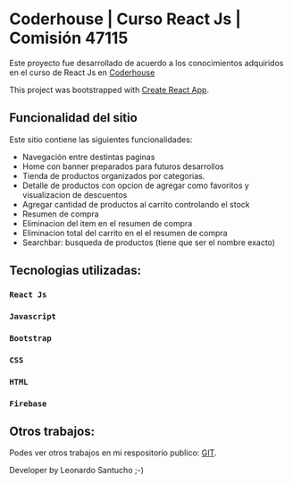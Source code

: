 # Coderhouse | Curso React Js | Comisión 47115

Este proyecto fue desarrollado de acuerdo a los conocimientos adquiridos en el curso de React Js en [Coderhouse](https://www.coderhouse.com/online/reactjs) 


This project was bootstrapped with [Create React App](https://github.com/facebook/create-react-app).

## Funcionalidad del sitio

Este sitio contiene las siguientes funcionalidades:
- Navegación entre destintas paginas 
- Home con banner preparados para futuros desarrollos
- Tienda de productos organizados por categorias. 
- Detalle de productos con opcion de agregar como favoritos y visualizacion de descuentos
- Agregar cantidad de productos al carrito controlando el stock
- Resumen de compra
- Eliminacion del item en el resumen de compra 
- Eliminacion total del carrito en el el resumen de compra 
- Searchbar: busqueda de productos (tiene que ser el nombre exacto)

## Tecnologias utilizadas:

### `React Js`
### `Javascript`
### `Bootstrap`
### `CSS`
### `HTML`
### `Firebase`


## Otros trabajos:

Podes ver otros trabajos en mi respositorio publico: [GIT](https://github.com/leosantuchogit?tab=repositories).

Developer by Leonardo Santucho ;-)